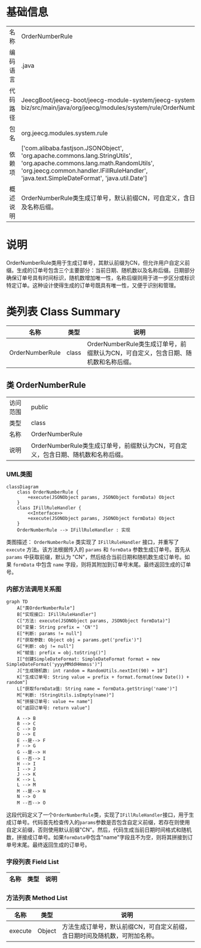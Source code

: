 # 基础信息

|      |      |
|------|------|
| 名称 | OrderNumberRule |
| 编码语言 | .java |
| 代码路径 | JeecgBoot/jeecg-boot/jeecg-module-system/jeecg-system-biz/src/main/java/org/jeecg/modules/system/rule/OrderNumberRule.java |
| 包名 | org.jeecg.modules.system.rule |
| 依赖项 | ['com.alibaba.fastjson.JSONObject', 'org.apache.commons.lang.StringUtils', 'org.apache.commons.lang.math.RandomUtils', 'org.jeecg.common.handler.IFillRuleHandler', 'java.text.SimpleDateFormat', 'java.util.Date'] |
| 概述说明 | OrderNumberRule类生成订单号，默认前缀CN，可自定义，含日期、随机数及名称后缀。 |

# 说明

OrderNumberRule类用于生成订单号，其默认前缀为CN，但允许用户自定义前缀。生成的订单号包含三个主要部分：当前日期、随机数以及名称后缀。日期部分确保订单号具有时间标识，随机数增加唯一性，名称后缀则用于进一步区分或标识特定订单。这种设计使得生成的订单号既具有唯一性，又便于识别和管理。

# 类列表 Class Summary

| 名称   | 类型  | 说明 |
|-------|------|-------------|
| OrderNumberRule | class | OrderNumberRule类生成订单号，前缀默认为CN，可自定义，包含日期、随机数和名称后缀。 |



## 类 OrderNumberRule

|      |      |
|------|------|
| 访问范围 | public |
| 类型 | class |
| 名称 | OrderNumberRule |
| 说明 | OrderNumberRule类生成订单号，前缀默认为CN，可自定义，包含日期、随机数和名称后缀。 |


### UML类图

```mermaid
classDiagram
    class OrderNumberRule {
        +execute(JSONObject params, JSONObject formData) Object
    }
    class IFillRuleHandler {
        <<Interface>>
        +execute(JSONObject params, JSONObject formData) Object
    }
    OrderNumberRule --> IFillRuleHandler : 实现
```

类图描述：
`OrderNumberRule` 类实现了 `IFillRuleHandler` 接口，并重写了 `execute` 方法。该方法根据传入的 `params` 和 `formData` 参数生成订单号。首先从 `params` 中获取前缀，默认为 "CN"，然后结合当前日期和随机数生成订单号。如果 `formData` 中包含 `name` 字段，则将其附加到订单号末尾。最终返回生成的订单号。


### 内部方法调用关系图

```mermaid
graph TD
    A["类OrderNumberRule"]
    B["实现接口: IFillRuleHandler"]
    C["方法: execute(JSONObject params, JSONObject formData)"]
    D["变量: String prefix = 'CN'"]
    E["判断: params != null"]
    F["获取参数: Object obj = params.get('prefix')"]
    G["判断: obj != null"]
    H["赋值: prefix = obj.toString()"]
    I["创建SimpleDateFormat: SimpleDateFormat format = new SimpleDateFormat('yyyyMMddHHmmss')"]
    J["生成随机数: int random = RandomUtils.nextInt(90) + 10"]
    K["生成订单号: String value = prefix + format.format(new Date()) + random"]
    L["获取formData值: String name = formData.getString('name')"]
    M["判断: !StringUtils.isEmpty(name)"]
    N["拼接订单号: value += name"]
    O["返回订单号: return value"]

    A --> B
    B --> C
    C --> D
    D --> E
    E --是--> F
    F --> G
    G --是--> H
    E --否--> I
    H --> I
    I --> J
    J --> K
    K --> L
    L --> M
    M --是--> N
    N --> O
    M --否--> O
```

这段代码定义了一个`OrderNumberRule`类，实现了`IFillRuleHandler`接口，用于生成订单号。代码首先检查传入的`params`参数是否包含自定义前缀，若存在则使用自定义前缀，否则使用默认前缀"CN"。然后，代码生成当前日期时间格式和随机数，拼接成订单号。如果`formData`中包含"name"字段且不为空，则将其拼接到订单号末尾。最终返回生成的订单号。

### 字段列表 Field List

| 名称  | 类型  | 说明 |
|-------|-------|------|

### 方法列表 Method List

| 名称  | 类型  | 说明 |
|-------|-------|------|
| execute | Object | 方法生成订单号，默认前缀CN，可自定义前缀，含日期时间及随机数，可附加名称。 |




